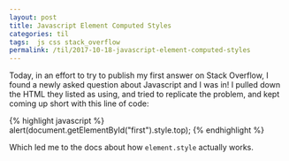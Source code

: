 ```yaml
---
layout: post
title: Javascript Element Computed Styles
categories: til
tags:  js css stack_overflow
permalink: /til/2017-10-18-javascript-element-computed-styles
---
```

Today, in an effort to try to publish my first answer on Stack Overflow, I found a newly asked question about Javascript and I was in! I pulled down the HTML they listed as using, and tried to replicate the problem, and kept coming up short with this line of code:

{% highlight javascript %}
  alert(document.getElementById("first").style.top);
{% endhighlight %}

Which led me to the docs about how `element.style` actually works.
